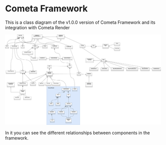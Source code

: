 # Cometa Framework

This is a class diagram of the v1.0.0 version of Cometa Framework and its integration with Cometa Render

![Cometa class diagram](./IMAGES/class_diagram.png)

In it you can see the different relationships between components in the framework. 